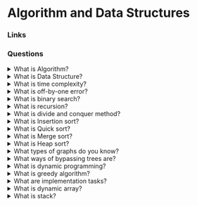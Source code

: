 # Algorithm and Data Structures

### Links

### Questions

<details>
  <summary>What is Algorithm?</summary>

An algorithm is an instruction that describes the order in which actions are to be performed. Algorithms describe how we transform data to get the desired result.

</details>

<details>
  <summary>What is Data Structure?</summary>

A data structure is a software unit that allows storing and processing data of the same type and/or logically related data.

</details>

<details>
  <summary>What is time complexity?</summary>

In general, the complexity is estimated as follows:
First, determine what blocks, independent in terms of operations, the program consists of. Calculate the execution time for each. The resulting time will be the maximum of these values.
For a block, count the number of operations of different types and the cost of each type of operation. The cost is clear: as a rule, it depends on the data structures with which the interaction takes place.

</details>

<details>
  <summary>What is off-by-one error?</summary>

It is error in index (+1). It could happen:

- during calculation of the array index
- if mix strong and not strong comparison

</details>

<details>
  <summary>What is binary search?</summary>

Binary search, also known as half-interval search, logarithmic search, or binary chop, is a search algorithm that finds the position of a target value within a sorted array.

</details>

<details>
  <summary>What is recursion?</summary>

Recursion is when a function calls itself. Recursion is not a specific algorithm, but a technique that allows algorithms to be implemented.

</details>

<details>
  <summary>What is divide and conquer method?</summary>

It is possible to provide follow work flow:

1. The source data is divided into several parts.
2. For each part, the function is called recursively.
3. The results of recursive calls are merged.

</details>

<details>
  <summary>What is Insertion sort?</summary>

Insertion sort is a simple sorting algorithm that builds the final sorted array (or list) one item at a time.

</details>

<details>
  <summary>What is Quick sort?</summary>

Quicksort is an in-place sorting algorithm. Developed by British computer scientist Tony Hoare in 1959 and published in 1961, it is still a commonly used algorithm for sorting. When implemented well, it can be somewhat faster than merge sort and about two or three times faster than heapsort.

</details>

<details>
  <summary>What is Merge sort?</summary>

Merge is an efficient, general-purpose, and comparison-based sorting algorithm. Most implementations produce a stable sort, which means that the order of equal elements is the same in the input and output.

</details>

<details>
  <summary>What is Heap sort?</summary>

In computer science, heapsort is a comparison-based sorting algorithm. Heapsort can be thought of as an improved selection sort: like selection sort, heapsort divides its input into a sorted and an unsorted region, and it iteratively shrinks the unsorted region by extracting the largest element from it and inserting it into the sorted region. Unlike selection sort, heapsort does not waste time with a linear-time scan of the unsorted region; rather, heap sort maintains the unsorted region in a heap data structure to more quickly find the largest element in each step.

</details>

<details>
  <summary>What types of graphs do you know?</summary>

- By the presence of direction: directed and not directed
- By the presence of scales: weighted and unweighted
- By the presence of cycles: cyclic and acyclic

</details>

<details>
  <summary>What ways of bypassing trees are?</summary>

- Preorder: visit the current node first, then look at its subtrees.
- Inorder: look at the left subtree, visit the current node, and then look at the right subtree. Applicable only to binary trees.
- Postorder: Consider all subtrees of the current node, then visit it.

</details>

<details>
  <summary>What is dynamic programming?</summary>

Dynamic programming is not a specific algorithm, but a technique that allows you to quickly solve a fairly wide class of problems. These questions often come up in interviews. In this tutorial we have chosen:

- about the basic idea of dynamic programming,
- about the types of tasks in interviews.

</details>

<details>
  <summary>What is greedy algorithm?</summary>

A greedy algorithm is one in which a locally optimal solution is chosen at each step.

</details>

<details>
  <summary>What are implementation tasks?</summary>

Implementation tasks are not algorithms in the usual sense, but they are common, so we also need to talk about them.

</details>

<details>
  <summary>What is dynamic array?</summary>

A dynamic array is the simplest data structure. It performs the same tasks as ordinary arrays, only it allows you to change its size at runtime.

</details>

<details>
  <summary>What is stack?</summary>

A stack is a data structure that allows you to quickly add an element to the end and quickly get the last element. In general, other operations may either not be supported or performed inefficiently.

</details>
